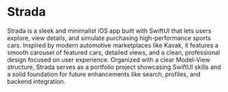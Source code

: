 # Strada
Strada is a sleek and minimalist iOS app built with SwiftUI that lets users explore, view details, and simulate purchasing high-performance sports cars. Inspired by modern automotive marketplaces like Kavak, it features a smooth carousel of featured cars, detailed views, and a clean, professional design focused on user experience. Organized with a clear Model-View structure, Strada serves as a portfolio project showcasing SwiftUI skills and a solid foundation for future enhancements like search, profiles, and backend integration.
